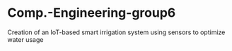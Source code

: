 # Comp.-Engineering-group6
Creation of an IoT-based smart irrigation system using sensors to optimize water usage



  
 
 
 
 

